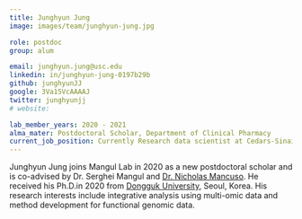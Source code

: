 ```yaml
---
title: Junghyun Jung
image: images/team/junghyun-jung.jpg

role: postdoc
group: alum

email: junghyun.jung@usc.edu
linkedin: in/junghyun-jung-0197b29b
github: junghyunJJ
google: 3Va15VcAAAAJ
twitter: junghyunjj
# website:

lab_member_years: 2020 - 2021
alma_mater: Postdoctoral Scholar, Department of Clinical Pharmacy
current_job_position: Currently Research data scientist at Cedars-Sinai
---
```


Junghyun Jung joins Mangul Lab in 2020 as a new postdoctoral scholar and is co-advised by Dr. Serghei Mangul and [Dr. Nicholas Mancuso](https://www.mancusolab.com/). He received his Ph.D.in 2020 from [Dongguk University](http://www.dongguk.edu/mbs/en/index.jsp), Seoul, Korea. His research interests include integrative analysis using multi-omic data and method development for functional genomic data.

